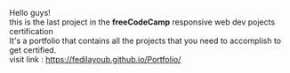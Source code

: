 Hello guys!  
this is the last project in the **freeCodeCamp** responsive web dev pojects certification   
It's a portfolio that contains all the projects that you need to accomplish to get certified.  
visit link : https://fedilayoub.github.io/Portfolio/
